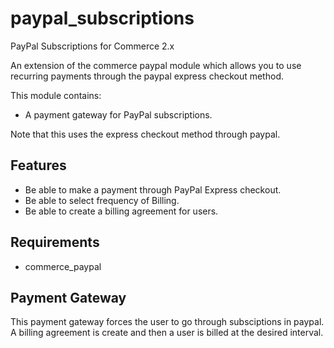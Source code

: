 # paypal_subscriptions
PayPal Subscriptions for Commerce 2.x

An extension of the commerce paypal module which allows you to use recurring payments through the paypal express checkout method.

This module contains:
- A payment gateway for PayPal subscriptions.

Note that this uses the express checkout method through paypal.

Features
--------
- Be able to make a payment through PayPal Express checkout.
- Be able to select frequency of Billing.
- Be able to create a billing agreement for users.

Requirements
------------
- commerce_paypal

Payment Gateway
---------------

This payment gateway forces the user to go through subsciptions in paypal. A billing agreement is create and then a user is billed at the desired interval.
